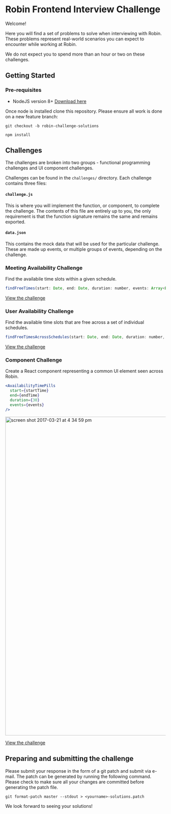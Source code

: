 # Robin Frontend Interview Challenge

Welcome!

Here you will find a set of problems to solve when interviewing with Robin. These problems represent real-world scenarios you can expect to encounter while working at Robin.

We do not expect you to spend more than an hour or two on these challenges.

## Getting Started

### Pre-requisites

- NodeJS version 8+ [Download here](https://nodejs.org/en/)

Once node is installed clone this repository. Please ensure all work is done on a new feature branch:
```
git checkout -b robin-challenge-solutions
```

```
npm install
```

## Challenges

The challenges are broken into two groups - functional programming challenges and UI component challenges.

Challenges can be found in the `challenges/` directory. Each challenge contains three files:

#### `challenge.js`

This is where you will implement the function, or component, to complete the challenge. The contents of this file are entirely up to you, the only requirement is that the function signature remains the same and remains exported.

#### `data.json`

This contains the mock data that will be used for the particular challenge. These are made up events, or multiple groups of events, depending on the challenge.

### Meeting Availability Challenge

Find the availabile time slots within a given schedule.

```js
findFreeTimes(start: Date, end: Date, duration: number, events: Array<Event>)
```

[View the challenge](https://github.com/robinpowered/frontend-interview-challenge/tree/master/challenges/1.%20Meeting%20Availability)

### User Availability Challenge

Find the available time slots that are free across a set of individual schedules.

```js
findFreeTimesAcrossSchedules(start: Date, end: Date, duration: number, schedules: Array<Array<Event>>)
```

[View the challenge](https://github.com/robinpowered/frontend-interview-challenge/tree/master/challenges/2.%20User%20Availability)

### Component Challenge

Create a React component representing a common UI element seen across Robin.

```jsx
<AvailabilityTimePills
  start={startTime}
  end={endTime}
  duration={30}
  events={events}
/>
```

<img width="1000" alt="screen shot 2017-03-21 at 4 34 59 pm" src="https://cloud.githubusercontent.com/assets/656630/24169546/5e2610b6-0e54-11e7-87cd-0b70744dc269.png">


[View the challenge](https://github.com/robinpowered/frontend-interview-challenge/tree/master/challenges/3.%20React%20Components)

## Preparing and submitting the challenge

Please submit your response in the form of a git patch and submit via e-mail. The patch can be generated by running the following command. Please check to make sure all your changes are committed before generating the patch file.

```
git format-patch master --stdout > <yourname>-solutions.patch
```

We look forward to seeing your solutions!
